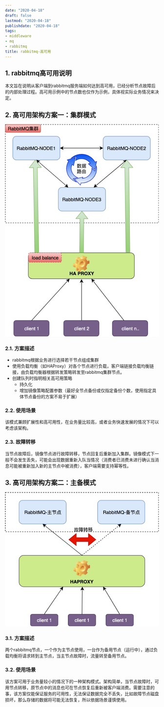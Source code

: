 ```yaml
---
date: "2020-04-18"
draft: false
lastmod: "2020-04-18"
publishdate: "2020-04-18"
tags:
- middleware
- mq
- rabbitmq
title: rabbitmq-高可用
---
```

## 1. rabbitmq高可用说明
本文旨在说明从客户端到rabbitmq服务端如何达到高可用，已经分析节点故障后的内部处理过程。高可用示例中的节点数也仅作为示例，具体视实际业务情况来决定。

## 2. 高可用架构方案一：集群模式
![rabbitmq-high-available.png](../../../../picture/rabbitmq-high-available.png)

### 2.1. 方案描述

* rabbitmq根据业务进行选择若干节点组成集群
* 使用负载均衡（如HAProxy）对各个节点进行负载，客户端链接负载均衡链接，由负载均衡器根据转发策略转发至rabbitmq集群节点。
* 创建队列时指明相关高可用策略
    * 持久化
    * 增加镜像策略配置参数（最好全节点备份或仅指定备份个数，使用指定具体节点备份的方案不易于扩展）

### 2.2. 使用场景

该模式兼顾扩展性和高可用性，在业务量比较高，或者业务快速发展的情况下可以考虑该架构。

### 2.3. 故障转移

当节点故障后，镜像节点进行故障转移，节点回复后重新加入集群。镜像模式下一般不会发生丢失，可能会出现数据重新入队当情况（消费者已消费未进行确认当消息可能被重新加入新的主节点中被消费），客户端需要支持幂等性。

## 3. 高可用架构方案二：主备模式
![rabbitmq-backup.png](../../../../picture/rabbitmq-backup.png)

### 3.1. 方案描述

两个rabbitmq节点，一个作为主节点使用，一台作为备用节点（运行中），通过负载均衡将请求转到主节点，当主节点故障时，流量转至备用节点。

### 3.2. 使用场景

该方案可用于业务量较小的情况下的一种架构模式。架构简单，当节点故障时，可用节点转移，原节点中的消息也可在节点恢复后重新被客户端消费。需要注意的事，该方案仅能保证服务的可用性，无法保证数据完全不丢失，比如故障节点磁盘损坏，那么存储的数据将可能无法恢复，所以依据场景谨慎使用。
